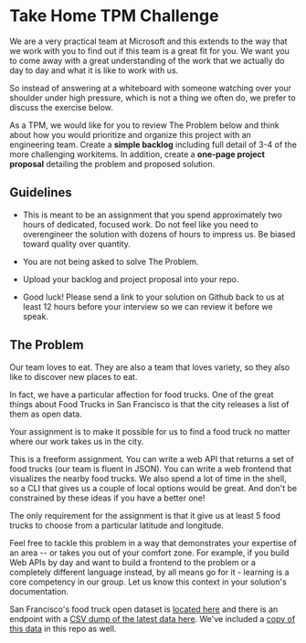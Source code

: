# Take Home TPM Challenge

We are a very practical team at Microsoft and this extends to the way that we work with you to find out if this team is a great fit for you. We want you to come away with a great understanding of the work that we actually do day to day and what it is like to work with us.

So instead of answering at a whiteboard with someone watching over your shoulder under high pressure, which is not a thing we often do, we prefer to discuss the exercise below.

As a TPM, we would like for you to review The Problem below and think about how you would prioritize and organize this project with an engineering team.  Create a **simple backlog** including full detail of 3-4 of the more challenging workitems. In addition, create a **one-page project proposal** detailing the problem and proposed solution.

## Guidelines

-   This is meant to be an assignment that you spend approximately two hours of dedicated, focused work. Do not feel like you need to overengineer the solution with dozens of hours to impress us. Be biased toward quality over quantity.

-   You are not being asked to solve The Problem.

-   Upload your backlog and project proposal into your repo.

-   Good luck! Please send a link to your solution on Github back to us at least 12 hours before your interview so we can review it before we speak.

## The Problem

Our team loves to eat. They are also a team that loves variety, so they also like to discover new places to eat.

In fact, we have a particular affection for food trucks. One of the great things about Food Trucks in San Francisco is that the city releases a list of them as open data.

Your assignment is to make it possible for us to find a food truck no matter where our work takes us in the city.

This is a freeform assignment. You can write a web API that returns a set of food trucks (our team is fluent in JSON). You can write a web frontend that visualizes the nearby food trucks. We also spend a lot of time in the shell, so a CLI that gives us a couple of local options would be great. And don't be constrained by these ideas if you have a better one!

The only requirement for the assignment is that it give us at least 5 food trucks to choose from a particular latitude and longitude.

Feel free to tackle this problem in a way that demonstrates your expertise of an area -- or takes you out of your comfort zone. For example, if you build Web APIs by day and want to build a frontend to the problem or a completely different language instead, by all means go for it - learning is a core competency in our group. Let us know this context in your solution's documentation.

San Francisco's food truck open dataset is [located here](https://data.sfgov.org/Economy-and-Community/Mobile-Food-Facility-Permit/rqzj-sfat/data) and there is an endpoint with a [CSV dump of the latest data here](https://data.sfgov.org/api/views/rqzj-sfat/rows.csv). We've included a [copy of this data](./Mobile_Food_Facility_Permit.csv) in this repo as well.

